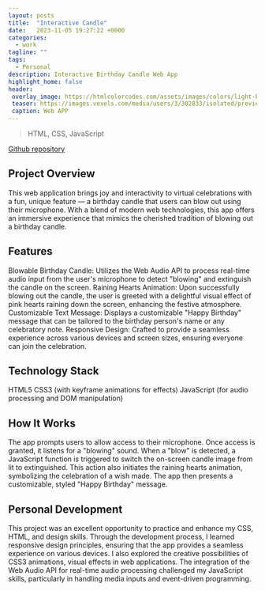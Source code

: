 ```yaml
---
layout: posts
title:  "Interactive Candle"
date:   2023-11-05 19:27:22 +0000
categories: 
  - work
tagline: ""
tags:
  - Personal
description: Interactive Birthday Candle Web App
highlight_home: false
header:
 overlay_image: https://htmlcolorcodes.com/assets/images/colors/light-brown-color-solid-background-1920x1080.png
 teaser: https://images.vexels.com/media/users/3/302833/isolated/preview/e628fb4b2607a7c00e6d98fec2725ae1-cute-birthday-cake-cartoon-character.png
 caption: Web APP
---
```

>HTML, CSS, JavaScript

[Github repository](https://github.com/Meronats/Candle)



## Project Overview
This web application brings joy and interactivity to virtual celebrations with a fun, unique feature — a birthday candle that users can blow out using their microphone. With a blend of modern web technologies, this app offers an immersive experience that mimics the cherished tradition of blowing out a birthday candle.

## Features
Blowable Birthday Candle: Utilizes the Web Audio API to process real-time audio input from the user's microphone to detect "blowing" and extinguish the candle on the screen.
Raining Hearts Animation: Upon successfully blowing out the candle, the user is greeted with a delightful visual effect of pink hearts raining down the screen, enhancing the festive atmosphere.
Customizable Text Message: Displays a customizable "Happy Birthday" message that can be tailored to the birthday person's name or any celebratory note.
Responsive Design: Crafted to provide a seamless experience across various devices and screen sizes, ensuring everyone can join the celebration.

## Technology Stack
HTML5
CSS3 (with keyframe animations for effects)
JavaScript (for audio processing and DOM manipulation)

## How It Works
The app prompts users to allow access to their microphone.
Once access is granted, it listens for a "blowing" sound.
When a "blow" is detected, a JavaScript function is triggered to switch the on-screen candle image from lit to extinguished.
This action also initiates the raining hearts animation, symbolizing the celebration of a wish made.
The app then presents a customizable, styled "Happy Birthday" message.

## Personal Development
This project was an excellent opportunity to practice and enhance my CSS, HTML, and design skills. Through the development process, I learned responsive design principles, ensuring that the app provides a seamless experience on various devices. I also explored the creative possibilities of CSS3 animations, visual effects in web applications. The integration of the Web Audio API for real-time audio processing challenged my JavaScript skills, particularly in handling media inputs and event-driven programming.